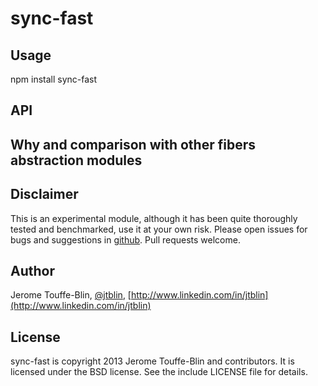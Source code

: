 # sync-fast




## Usage

   npm install sync-fast


## API


## Why and comparison with other fibers abstraction modules


## Disclaimer

This is an experimental module, although it has been quite thoroughly tested and benchmarked, use it at your own risk.
Please open issues for bugs and suggestions in [github](https://github.com/jtblin/sync-fast/issues).
Pull requests welcome.

## Author

Jerome Touffe-Blin, [@jtblin](https://twitter.com/jtlbin), [http://www.linkedin.com/in/jtblin](http://www.linkedin.com/in/jtblin)

## License

sync-fast is copyright 2013 Jerome Touffe-Blin and contributors. It is licensed under the BSD license. See the include LICENSE file for details.
